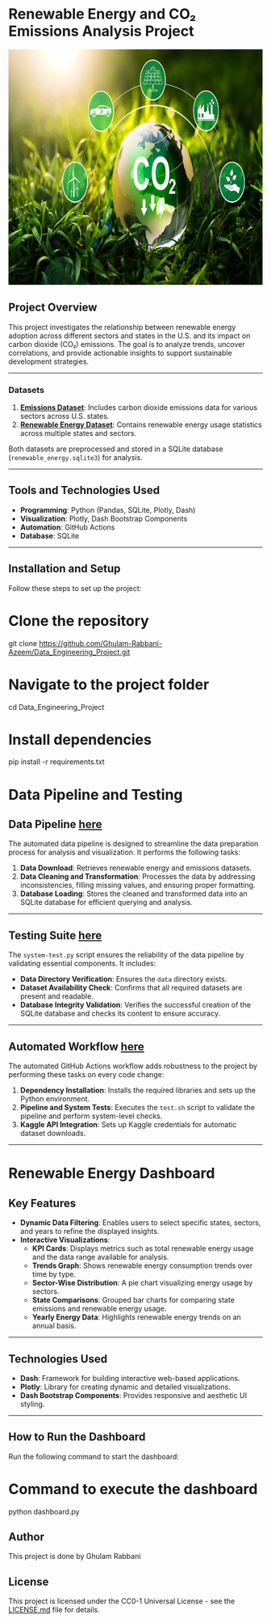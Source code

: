 # Renewable Energy and CO₂ Emissions Analysis Project

<img src="image.png" width="700" height="466">

## Project Overview  
This project investigates the relationship between renewable energy adoption across different sectors and states in the U.S. and its impact on carbon dioxide (CO₂) emissions. The goal is to analyze trends, uncover correlations, and provide actionable insights to support sustainable development strategies.

---

### Datasets  
1. [**Emissions Dataset**](data/emissions.csv): Includes carbon dioxide emissions data for various sectors across U.S. states.  
2. [**Renewable Energy Dataset**](data/dataset.csv): Contains renewable energy usage statistics across multiple states and sectors.  

Both datasets are preprocessed and stored in a SQLite database (`renewable_energy.sqlite3`) for analysis.  

---

## Tools and Technologies Used  
- **Programming**: Python (Pandas, SQLite, Plotly, Dash)  
- **Visualization**: Plotly, Dash Bootstrap Components  
- **Automation**: GitHub Actions  
- **Database**: SQLite  

---

## Installation and Setup  

Follow these steps to set up the project:  

# Clone the repository
git clone https://github.com/Ghulam-Rabbani-Azeem/Data_Engineering_Project.git

# Navigate to the project folder
cd Data_Engineering_Project

# Install dependencies
pip install -r requirements.txt


# Data Pipeline and Testing  

## Data Pipeline [here](pipeline.py)  
The automated data pipeline is designed to streamline the data preparation process for analysis and visualization. It performs the following tasks:  

1. **Data Download**: Retrieves renewable energy and emissions datasets.  
2. **Data Cleaning and Transformation**: Processes the data by addressing inconsistencies, filling missing values, and ensuring proper formatting.  
3. **Database Loading**: Stores the cleaned and transformed data into an SQLite database for efficient querying and analysis.  

---

## Testing Suite [here](system-test.py)  
The `system-test.py` script ensures the reliability of the data pipeline by validating essential components. It includes:  

- **Data Directory Verification**: Ensures the `data` directory exists.  
- **Dataset Availability Check**: Confirms that all required datasets are present and readable.  
- **Database Integrity Validation**: Verifies the successful creation of the SQLite database and checks its content to ensure accuracy.  

---

## Automated Workflow [here](.github/workflows/CI.yml)  
The automated GitHub Actions workflow adds robustness to the project by performing these tasks on every code change:  

1. **Dependency Installation**: Installs the required libraries and sets up the Python environment.  
2. **Pipeline and System Tests**: Executes the `test.sh` script to validate the pipeline and perform system-level checks.  
3. **Kaggle API Integration**: Sets up Kaggle credentials for automatic dataset downloads.  

---

# Renewable Energy Dashboard  

## Key Features  

- **Dynamic Data Filtering**: Enables users to select specific states, sectors, and years to refine the displayed insights.  
- **Interactive Visualizations**:  
  - **KPI Cards**: Displays metrics such as total renewable energy usage and the data range available for analysis.  
  - **Trends Graph**: Shows renewable energy consumption trends over time by type.  
  - **Sector-Wise Distribution**: A pie chart visualizing energy usage by sectors.  
  - **State Comparisons**: Grouped bar charts for comparing state emissions and renewable energy usage.  
  - **Yearly Energy Data**: Highlights renewable energy trends on an annual basis.  

---

## Technologies Used  

- **Dash**: Framework for building interactive web-based applications.  
- **Plotly**: Library for creating dynamic and detailed visualizations.  
- **Dash Bootstrap Components**: Provides responsive and aesthetic UI styling.  
---
## How to Run the Dashboard  

Run the following command to start the dashboard:  

# Command to execute the dashboard
python dashboard.py
## Author
This project is done by Ghulam Rabbani
## License
This project is licensed under the CC0-1 Universal License - see the [LICENSE.md](LICENSE) file for details.
